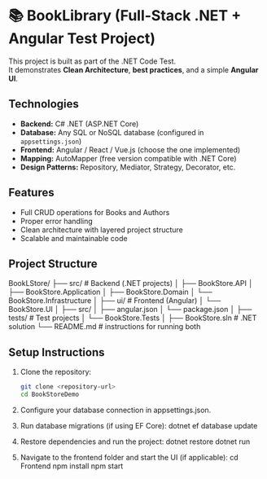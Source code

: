 # 📚 BookLibrary (Full-Stack .NET + Angular Test Project)

This project is built as part of the .NET Code Test.  
It demonstrates **Clean Architecture**, **best practices**, and a simple **Angular UI**.

## Technologies

- **Backend:** C# .NET (ASP.NET Core)
- **Database:** Any SQL or NoSQL database (configured in `appsettings.json`)
- **Frontend:** Angular / React / Vue.js (choose the one implemented)
- **Mapping:** AutoMapper (free version compatible with .NET Core)
- **Design Patterns:** Repository, Mediator, Strategy, Decorator, etc.

## Features

- Full CRUD operations for Books and Authors
- Proper error handling
- Clean architecture with layered project structure
- Scalable and maintainable code


## Project Structure

BookLStore/
 ├── src/                        # Backend (.NET projects)
 │    ├── BookStore.API
 │    ├── BookStore.Application
 │    ├── BookStore.Domain
 │    └── BookStore.Infrastructure
 │
 ├── ui/                       # Frontend (Angular)
 │    └── BookStore.UI
 │         ├── src/
 │         ├── angular.json
 │         └── package.json
 │
 ├── tests/                    # Test projects
 │    └── BookStore.Tests
 │
 ├── BookStore.sln             # .NET solution
 └── README.md                 # instructions for running both
 
 ## Setup Instructions

1. Clone the repository:

   ```bash
   git clone <repository-url>
   cd BookStoreDemo
   
2. Configure your database connection in appsettings.json.

3. Run database migrations (if using EF Core):
	dotnet ef database update
	
4. Restore dependencies and run the project:
	dotnet restore
	dotnet run
	
5. Navigate to the frontend folder and start the UI (if applicable):
	cd Frontend
	npm install
	npm start


